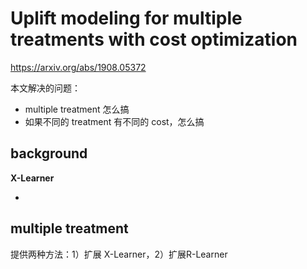 # Uplift modeling for multiple treatments with cost optimization

https://arxiv.org/abs/1908.05372

本文解决的问题：

* multiple treatment 怎么搞
* 如果不同的 treatment 有不同的 cost，怎么搞



## background

**X-Learner**

* 





## multiple treatment

提供两种方法：1）扩展 X-Learner，2）扩展R-Learner

